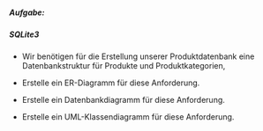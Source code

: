 ##### Aufgabe:

##### SQLite3

- Wir benötigen für die Erstellung unserer Produktdatenbank eine Datenbankstruktur
  für Produkte und Produktkategorien,
  
	
  
- Erstelle ein ER-Diagramm für diese Anforderung.
- Erstelle ein Datenbankdiagramm für diese Anforderung.
- Erstelle ein UML-Klassendiagramm für diese Anforderung.


  